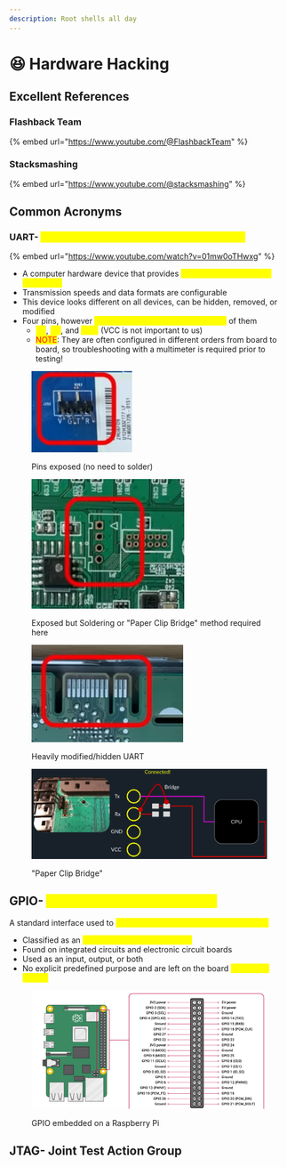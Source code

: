 ```yaml
---
description: Root shells all day
---
```


# 😆 Hardware Hacking

## Excellent References

### Flashback Team

{% embed url="https://www.youtube.com/@FlashbackTeam" %}

### Stacksmashing

{% embed url="https://www.youtube.com/@stacksmashing" %}

## Common Acronyms

### UART- <mark style="color:yellow;">Universal Asynchronous Receiver/Transmitter</mark>

{% embed url="https://www.youtube.com/watch?v=01mw0oTHwxg" %}

* A computer hardware device that provides <mark style="color:yellow;">serial communication for debugging</mark>
* Transmission speeds and data formats are configurable
* This device looks different on all devices, can be hidden, removed, or modified&#x20;
* Four pins, however <mark style="color:yellow;">we ONLY need to worry about three</mark> of them
  * <mark style="color:yellow;">RX</mark>, <mark style="color:yellow;">TX</mark>, and <mark style="color:yellow;">GND</mark> (VCC is not important to us)
  * <mark style="color:red;">NOTE</mark>: They are often configured in different orders from board to board, so troubleshooting with a multimeter is required prior to testing!

<figure><img src=".gitbook/assets/image (20) (3).png" alt=""><figcaption><p>Pins exposed (no need to solder) </p></figcaption></figure>

<figure><img src=".gitbook/assets/image (12).png" alt=""><figcaption><p>Exposed but Soldering or "Paper Clip Bridge" method required here</p></figcaption></figure>

<figure><img src=".gitbook/assets/image (17) (4).png" alt=""><figcaption><p>Heavily modified/hidden UART</p></figcaption></figure>

<figure><img src=".gitbook/assets/image (8).png" alt=""><figcaption><p>"Paper Clip Bridge"</p></figcaption></figure>

## GPIO- <mark style="color:yellow;">General Purpose Input/Output</mark>

A standard interface used to <mark style="color:yellow;">connect microcontrollers to other devices</mark>

* Classified as an <mark style="color:yellow;">uncommitted digital signal pin</mark>
* Found on integrated circuits and electronic circuit boards
* Used as an input, output, or both
* No explicit predefined purpose and are left on the board <mark style="color:yellow;">unused by default</mark>

<figure><img src=".gitbook/assets/image (8) (8).png" alt=""><figcaption><p>GPIO embedded on a Raspberry Pi</p></figcaption></figure>

## JTAG- Joint Test Action Group
